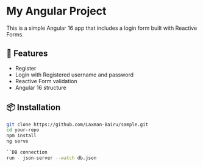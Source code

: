 # My Angular Project

This is a simple Angular 16 app that includes a login form built with Reactive Forms.

## 🚀 Features
- Register 
- Login with Registered username and password
- Reactive Form validation
- Angular 16 structure

## 📦 Installation

```bash
git clone https://github.com/Laxman-Bairu/sample.git
cd your-repo
npm install
ng serve

``DB connection
run - json-server --watch db.json

